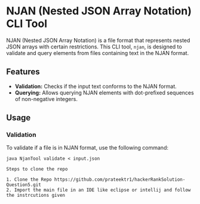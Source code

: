 # NJAN (Nested JSON Array Notation) CLI Tool

NJAN (Nested JSON Array Notation) is a file format that represents nested JSON arrays with certain restrictions. This CLI tool, `njan`, is designed to validate and query elements from files containing text in the NJAN format.

## Features

- **Validation:** Checks if the input text conforms to the NJAN format.
- **Querying:** Allows querying NJAN elements with dot-prefixed sequences of non-negative integers.

## Usage

### Validation

To validate if a file is in NJAN format, use the following command:

```shell
java NjanTool validate < input.json

Steps to clone the repo

1. Clone the Repo https://github.com/prateektr1/hackerRankSolution-Question5.git
2. Import the main file in an IDE like eclipse or intellij and follow the instrcutions given
